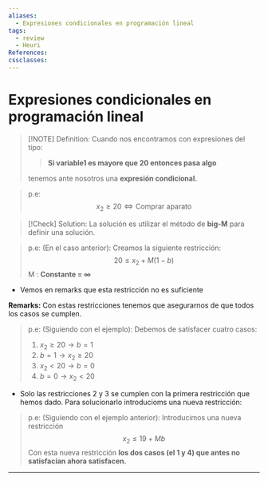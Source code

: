```yaml
---
aliases:
  - Expresiones condicionales en programación lineal
tags:
  - review
  - Heuri
References: 
cssclasses:
---
```

# Expresiones condicionales en programación lineal


> [!NOTE] Definition: 
> Cuando nos encontramos con expresiones del tipo: 
> 
> > **Si variable1 es mayore que 20 entonces pasa algo**
>
> tenemos ante nosotros una **expresión condicional.** 

> p.e: $$x_2 \geq 20 \Leftrightarrow \text{Comprar aparato}$$


> [!Check] Solution: 
> La solución es utilizar el método de **big-M** para definir una solución.

> p.e: (En el caso anterior): Creamos la siguiente restricción:
> $$ 20 \leq x_2 + M(1 - b)$$
> M : **Constante = $\infty$**

+ Vemos en remarks que esta restricción no es suficiente

**Remarks:**
Con estas restricciones tenemos que asegurarnos de que todos los casos se cumplen. 
> p.e: (Siguiendo con el ejemplo):
> Debemos de satisfacer cuatro casos: 
> 1. $x_2 \geq 20 \rightarrow b = 1$
> 2. $b = 1 \rightarrow x_2 \geq 20$
> 3. $x_2 < 20 \rightarrow b = 0$
> 4. $b = 0 \rightarrow x_2 < 20$

+ Solo las restricciones 2 y 3 se cumplen con la primera restricción que hemos dado. Para solucionarlo introducioms una nueva restricción: 

> p.e: (Siguiendo con el ejemplo anterior):
> Introducimos una nueva restricción 
> $$x_2 \leq 19 + Mb$$
> Con esta nueva restricción **los dos casos (el 1 y 4) que antes no satisfacían ahora satisfacen.**
> 




***
